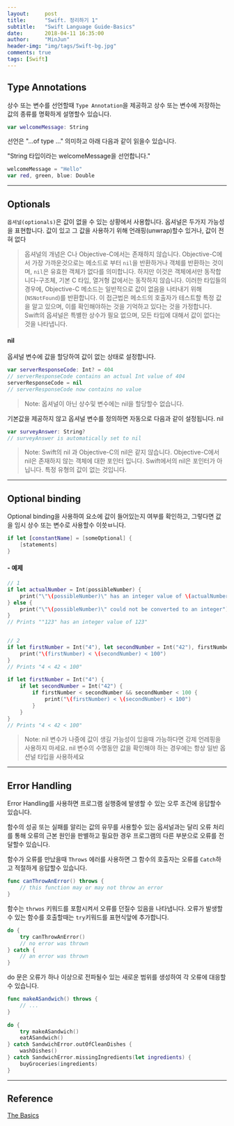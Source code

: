 ```yaml
---
layout:     post
title:      "Swift. 정리하기 1"
subtitle:   "Swift Language Guide-Basics"
date:       2018-04-11 16:35:00
author:     "MinJun"
header-img: "img/tags/Swift-bg.jpg"
comments: true 
tags: [Swift]
---
```


## Type Annotations

상수 또는 변수를 선언할때 `Type Annotation`을 제공하고 상수 또는 변수에 저장하는 값의 종류를 명확하게 설명할수 있습니다. 

```swift
var welcomeMessage: String
```

선언은 "...of type ..." 의미하고 아래 다음과 같이 읽을수 있습니다.

"String 타입이라는 welcomeMessage을 선언합니다."

```swift
welcomeMessage = "Hello"
var red, green, blue: Double
```

---

## Optionals 

`옵셔널(optionals)`은 값이 없을 수 있는 상황에서 사용합니다. 옵셔널은 두가지 가능성을 표현합니다. 값이 있고 그 값을 사용하기 위해 언래핑(unwrap)할수 있거나, 값이 전혀 없다


> 옵셔널의 개념은 C나 Objective-C에서는 존재하지 않습니다. Objective-C에서 가장 가까운것으로는 메소드로 부터 `nil`을 반환하거나 객체를 반환하는 것이며, `nil`은 유효한 객체가 없다를 의미합니다. 하지만 이것은 객체에서만 동작합니다-구조체, 기본 C 타입, 열거형 값에서는 동작하지 않습니다. 이러한 타입들의 경우에, Objective-C 메소드는 일반적으로 값이 없음을 나타내기 위해 (`NSNotFound`)를 반환합니다. 이 접근법은 메소드의 호출자가 테스트할 특정 값을 알고 있으며, 이를 확인해야하는 것을 기억하고 있다는 것을 가정합니다. Swift의 옵셔널은 특별한 상수가 필요 없으며, 모든 타입에 대해서 값이 없다는 것을 나타냅니다.

#### nil 

옵셔널 변수에 값을 할당하여 값이 없는 상태로 설정합니다.

```swift
var serverResponseCode: Int? = 404
// serverResponseCode contains an actual Int value of 404
serverResponseCode = nil
// serverResponseCode now contains no value
```

> Note: 옵셔널이 아닌 상수및 변수에는 nil을 할당할수 없습니다. 

기본값을 제공하지 않고 옵셔널 변수를 정의하면 자동으로 다음과 같이 설정됩니다. nil

```swift
var surveyAnswer: String?
// surveyAnswer is automatically set to nil
```

> Note: Swift의 nil 과 Objective-C의 nil은 같지 않습니다. Objective-C에서 nil은 존재하지 않는 객체에 대한 포인터 입니다. Swift에서의 nil은 포인터가 아닙니다. 특정 유형의 값이 없는 것입니다. 

---

## Optional binding 

Optional binding을 사용하여 요소에 값이 들어있는지 여부를 확인하고, 그렇다면 값을 임시 상수 또는 변수로 사용할수 이씃ㅂ니다.

```swift
if let [constantName] = [someOptional] {
    [statements]
}
```

#### - 예제

```swift
// 1
if let actualNumber = Int(possibleNumber) {
    print("\"\(possibleNumber)\" has an integer value of \(actualNumber)")
} else {
    print("\"\(possibleNumber)\" could not be converted to an integer")
}
// Prints ""123" has an integer value of 123"


// 2 
if let firstNumber = Int("4"), let secondNumber = Int("42"), firstNumber < secondNumber && secondNumber < 100 {
    print("\(firstNumber) < \(secondNumber) < 100")
}
// Prints "4 < 42 < 100"
 
if let firstNumber = Int("4") {
    if let secondNumber = Int("42") {
        if firstNumber < secondNumber && secondNumber < 100 {
            print("\(firstNumber) < \(secondNumber) < 100")
        }
    }
}
// Prints "4 < 42 < 100"
```

> Note: nil 변수가 나중에 값이 생길 가능성이 있을때 가능하다면 강제 언레핑을 사용하지 마세요. nil 변수의 수명동안 값을 확인해야 하는 경우에는 항상 일반 옵션널 타입을 사용하세요

---

## Error Handling 

Error Handling를 사용하면 프로그램 실행중에 발생할 수 있는 오루 조건에 응답할수 있습니다. 

함수의 성공 또는 실패를 알리는 값의 유무를 사용할수 있는 옵셔널과는 달리 오류 처리를 통해 오류의 근본 원인을 판별하고 필요한 경우 프로그램의 다른 부분으로 오류를 전달할수 있습니다. 

함수가 오류를 만났을때 `Throws` 에러를 사용하면 그 함수의 호출자는 오류를 `Catch`하고 적절하게 응답할수 있습니다. 

```swift
func canThrowAnError() throws {
    // this function may or may not throw an error
}
```

함수는 `thrwos` 키워드를 포함시켜서 오류를 던질수 있음을 나타냅니다. 오류가 발생할 수 있는 함수를 호출할때는 `try`키워드를 표현식앞에 추가합니다.

```swift
do {
    try canThrowAnError()
    // no error was thrown
} catch {
    // an error was thrown
}
```

do 문은 오류가 하나 이상으로 전파될수 있는 새로운 범위를 생성하여 각 오류에 대응할수 있습니다.

```swift
func makeASandwich() throws {
    // ...
}
 
do {
    try makeASandwich()
    eatASandwich()
} catch SandwichError.outOfCleanDishes {
    washDishes()
} catch SandwichError.missingIngredients(let ingredients) {
    buyGroceries(ingredients)
}
```

---

## Reference 

[The Basics](https://developer.apple.com/library/content/documentation/Swift/Conceptual/Swift_Programming_Language/TheBasics.html#//apple_ref/doc/uid/TP40014097-CH5-ID309)